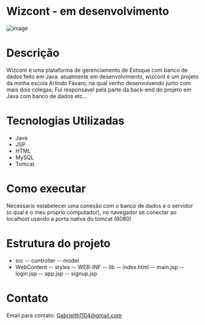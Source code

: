 # Wizcont - em desenvolvimento

![image](https://github.com/Ypestiss/wizcount/assets/106290708/80dcb1aa-1d00-4956-8e39-76812fe4b192)

# Descrição
Wizcont é uma plataforma de gerenciamento de Estoque com banco de dados feito em Java. 
atualmente em desenvolvimento, wizcont é um projeto da minha escola Arlindo Fávaro, na qual venho desenvolvendo junto com mais dois colegas, Fui responsavel pela parte da
back-end do projeto em Java com banco de dados etc...

# Tecnologias Utilizadas
- Java
- JSP 
- HTML
- MySQL
- Tomcat

# Como executar
Necessario estabelecer uma conexão com o banco de dados e o servidor (o qual é o meu proprio computador), no navegador se conectar ao localhost usando a porta nativa do tomcat (8080)

# Estrutura do projeto

- src
 -- controller
 -- model
- WebContent
 -- styles
 -- WEB-INF
 -- lib
 -- index.html
 -- main.jsp
 -- login.jsp
 -- app.jsp
 -- signup.jsp 

# Contato
Email para contato: Gabrielth1104@gmail.com
